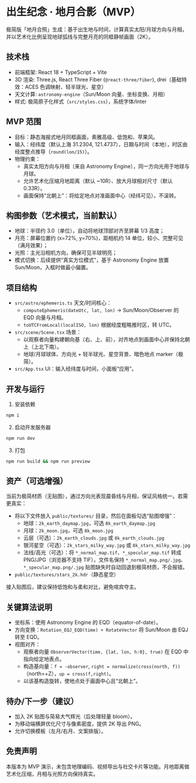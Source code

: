 # 出生纪念 · 地月合影（MVP）

极简版「地月合照」生成：基于出生地与时间，计算真实太阳/月球方向与月相，并以艺术化比例呈现地球弧线与完整月亮的同框静帧画面（2K）。

## 技术栈

- 前端框架: React 18 + TypeScript + Vite
- 3D 渲染: Three.js, React Three Fiber (`@react-three/fiber`), drei（基础特效：ACES 色调映射、轻半球光、星空）
- 天文计算: `astronomy-engine`（Sun/Moon 向量、坐标变换、月相）
- 样式: 极简原子化样式（`src/styles.css`），系统字体/Inter

## MVP 范围

- 目标：静态海报式地月同框画面，素雅高级、低饱和、苹果风。
- 输入：经纬度（默认上海 31.2304, 121.4737），日期与时间（本地），时区由经度整点推导（`round(lon/15)`）。
- 物理约束：
  - 真实太阳方向与月相（来自 Astronomy Engine），同一方向光用于地球与月球。
  - 允许艺术化压缩月地距离（默认 ~10R）、放大月球相对尺寸（默认 0.33R）。
  - 画面保持“北朝上”：将给定地点对准画面中心（经纬可见），不滚转。

## 构图参数（艺术模式，当前默认）

- 地球：半径约 3.0（单位），自动将地球顶部对齐至屏幕 1/3 高度；
- 月亮：屏幕位置约 (x=72%, y=70%)，距相机约 14 单位，较小、完整可见（满月效果）；
- 光照：主光沿相机方向，确保可见半球明亮；
- 模式切换：后续提供“真实方位模式”，基于 Astronomy Engine 放置 Sun/Moon，入框时做最小偏置。

## 项目结构

- `src/astro/ephemeris.ts` 天文/时间核心：
  - `computeEphemeris(dateUtc, lat, lon)` → Sun/Moon/Observer 的 EQD 向量与月相。
  - `toUTCFromLocal(localISO, lon)` 根据经度粗略推时区，转 UTC。
- `src/scene/Scene.tsx` 场景：
  - 以观察者向量构建朝向基（右、上、前），对齐地点到画面中心并保持北朝上（上北下南）。
  - 地球/月球球体、方向光 + 轻半球光、星空背景、暗色地点 marker（极简）。
- `src/App.tsx` UI：输入经纬度与时间，小面板“应用”。

## 开发与运行

1) 安装依赖

```bash
npm i
```

2) 启动开发服务器

```bash
npm run dev
```

3) 打包

```bash
npm run build && npm run preview
```

## 资产（可选增强）

当前为极简材质（无贴图），通过方向光表现晨昏线与月相，保证风格统一。若需更真实：

- 将以下文件放入 `public/textures/` 目录，然后在面板勾选“贴图增强”：
  - 地球：`2k_earth_daymap.jpg`，可选 `8k_earth_daymap.jpg`
  - 月球：`2k_moon.jpg`，可选 `8k_moon.jpg`
  - 云层（可选）：`2k_earth_clouds.jpg` 或 `8k_earth_clouds.jpg`
  - 银河星空（可选）：`2k_stars_milky_way.jpg` 或 `8k_stars_milky_way.jpg`
  - 法线/高光（可选）：将 `*_normal_map.tif`、`*_specular_map.tif` 转成 PNG/JPG（浏览器不支持 TIF），文件名保持 `*_normal_map.png/.jpg`、`*_specular_map.png/.jpg`
 贴图缺失时自动回退到极简材质，不会报错。
- `public/textures/stars_2k.hdr`（静态星空）

接入贴图后，建议保持低饱和与柔和对比，避免喧宾夺主。

## 关键算法说明

- 坐标系：使用 Astronomy Engine 的 EQD（equator-of-date）。
- 方向变换：`Rotation_EQJ_EQD(time) + RotateVector` 将 Sun/Moon 由 EQJ 转至 EQD。
- 视图对齐：
  - 观察者向量 `ObserverVector(time, {lat, lon, h:0}, true)` 在 EQD 中指向给定地表点。
  - 构造基向量：`f = -observer`, `right = normalize(cross(north, f))`（north=+Z），`up = cross(f,right)`。
  - 以该基构造旋转，使地点处于画面中心且“北朝上”。

## 待办/下一步（建议）

- 加入 2K 贴图与简易大气辉光（后处理轻量 bloom）。
- 为移动端横屏优化尺寸与像素密度，提供 2K 导出 PNG。
- 允许切换模板（左月/右月、文案排版）。

## 免责声明

本版本为 MVP 演示，未包含地理编码、视频导出与社交卡片等功能。月地距离做艺术化压缩，月相与光照方向保持真实。
